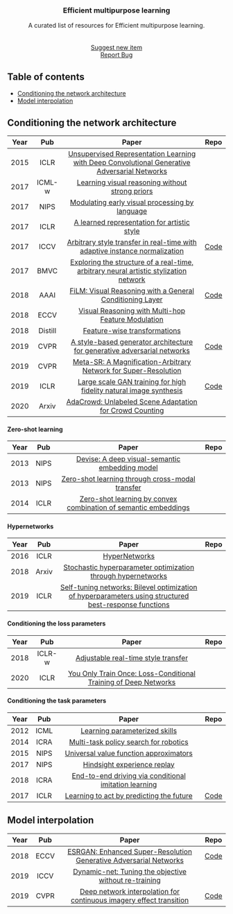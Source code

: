 <!-- PROJECT LOGO -->
<p align="center">
  <h3 align="center">Efficient multipurpose learning</h3>
  <p align="center">A curated list of resources for Efficient multipurpose learning. 
    <br />
    <br />
    <br />
    <a href="https://github.com/subeeshvasu/Awsome-efficient-multipurpose-learning/pulls/new">Suggest new item</a>
    <br />
    <a href="https://github.com/subeeshvasu/Awsome-efficient-multipurpose-learning/issues/new">Report Bug</a>
  </p>
</p>

## Table of contents

- [Conditioning the network architecture](#conditioning-the-network-architecture)
- [Model interpolation](#model-interpolation)

## Conditioning the network architecture
|Year|Pub|Paper|Repo|
|:---:|:---:|:---:|:---:|
|2015|ICLR|[Unsupervised Representation Learning with Deep Convolutional Generative Adversarial Networks](https://arxiv.org/abs/1511.06434)
|2017|ICML-w|[Learning visual reasoning without strong priors](https://arxiv.org/abs/1707.03017)||
|2017|NIPS|[Modulating early visual processing by language](https://arxiv.org/abs/1707.00683)||
|2017|ICLR|[A learned representation for artistic style](https://arxiv.org/abs/1610.07629)|
|2017|ICCV|[Arbitrary style transfer in real-time with adaptive instance normalization](https://arxiv.org/abs/1703.06868)|[Code](https://github.com/xunhuang1995/AdaIN-style)|
|2017|BMVC|[Exploring the structure of a real-time, arbitrary neural artistic stylization network](https://arxiv.org/abs/1705.06830)||
|2018|AAAI|[FiLM: Visual Reasoning with a General Conditioning Layer](https://arxiv.org/abs/1709.07871)|[Code](https://github.com/ethanjperez/film)|
|2018|ECCV|[Visual Reasoning with Multi-hop Feature Modulation](https://arxiv.org/abs/1808.04446)||
|2018|Distill|[Feature-wise transformations](https://distill.pub/2018/feature-wise-transformations/)||
|2019|CVPR|[A style-based generator architecture for generative adversarial networks](https://arxiv.org/abs/1812.04948)|[Code](https://github.com/NVlabs/stylegan)|
|2019|CVPR|[Meta-SR: A Magnification-Arbitrary Network for Super-Resolution](https://arxiv.org/abs/1903.00875)||
|2019|ICLR|[Large scale GAN training for high fidelity natural image synthesis](https://arxiv.org/abs/1809.11096)|[Code](https://github.com/sxhxliang/BigGAN-pytorch)|
|2020|Arxiv|[AdaCrowd: Unlabeled Scene Adaptation for Crowd Counting](https://arxiv.org/abs/2010.12141)||

#### Zero-shot learning
|Year|Pub|Paper|Repo|
|:---:|:---:|:---:|:---:|
|2013|NIPS|[Devise: A deep visual-semantic embedding model](https://static.googleusercontent.com/media/research.google.com/en//pubs/archive/41473.pdf)||
|2013|NIPS|[Zero-shot learning through cross-modal transfer](https://arxiv.org/abs/1301.3666)||
|2014|ICLR|[Zero-shot learning by convex combination of semantic embeddings](https://arxiv.org/abs/1312.5650)||

#### Hypernetworks
|Year|Pub|Paper|Repo|
|:---:|:---:|:---:|:---:|
|2016|ICLR|[HyperNetworks](https://arxiv.org/abs/1609.09106)
|2018|Arxiv|[Stochastic hyperparameter optimization through hypernetworks](https://arxiv.org/abs/1802.09419)||
|2019|ICLR|[Self-tuning networks: Bilevel optimization of hyperparameters using structured best-response functions](https://arxiv.org/abs/1903.03088)||

#### Conditioning the loss parameters
|Year|Pub|Paper|Repo|
|:---:|:---:|:---:|:---:|
|2018|ICLR-w|[Adjustable real-time style transfer](https://arxiv.org/abs/1811.08560)|
|2020|ICLR|[You Only Train Once: Loss-Conditional Training of Deep Networks](https://openreview.net/forum?id=HyxY6JHKwr)|

#### Conditioning the task parameters
|Year|Pub|Paper|Repo|
|:---:|:---:|:---:|:---:|
|2012|ICML|[Learning parameterized skills](https://arxiv.org/abs/1206.6398)||
|2014|ICRA|[Multi-task policy search for robotics](https://rse-lab.cs.washington.edu/papers/multi-task-icra-14.pdf)||
|2015|NIPS|[Universal value function approximators](http://proceedings.mlr.press/v37/schaul15.pdf)||
|2017|NIPS|[Hindsight experience replay](https://arxiv.org/abs/1707.01495)||
|2018|ICRA|[End-to-end driving via conditional imitation learning](https://arxiv.org/abs/1710.02410)||
|2017|ICLR|[Learning to act by predicting the future](https://arxiv.org/abs/1611.01779)|[Code](https://github.com/intel-isl/DirectFuturePrediction)|

## Model interpolation
|Year|Pub|Paper|Repo|
|:---:|:---:|:---:|:---:|
|2018|ECCV|[ESRGAN: Enhanced Super-Resolution Generative Adversarial Networks](https://arxiv.org/pdf/1809.00219.pdf)|[Code](https://github.com/xinntao/ESRGAN)|
|2019|ICCV|[Dynamic-net: Tuning the objective without re-training](https://arxiv.org/abs/1811.08760)||
|2019|CVPR|[Deep network interpolation for continuous imagery effect transition](https://arxiv.org/abs/1811.10515)|[Code](https://github.com/xinntao/DNI)|
